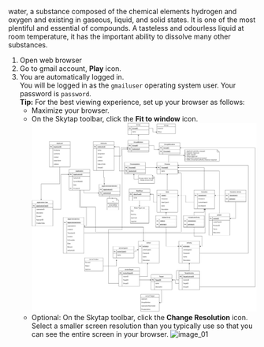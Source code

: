 water, a substance composed of the chemical elements hydrogen and oxygen and existing in gaseous, liquid, and solid states. It is one of the most plentiful and essential of compounds. A tasteless and odourless liquid at room temperature, it has the important ability to dissolve many other substances.

1.  Open web browser
2.  Go to gmail account,  **Play** icon.
3.  You are automatically logged in.  
    You will be logged in as the `gmailuser` operating system user. Your password is `password`.  
    **Tip:** For the best viewing experience, set up your browser as follows:
    *   Maximize your browser.
    *   On the Skytap toolbar, click the **Fit to window** icon. ![image_01](images/image_01.png)
    *   Optional: On the Skytap toolbar, click the **Change Resolution** icon. Select a smaller screen resolution than you typically use so that you can see the entire screen in your browser. ![image_01](_attachments/image_01.png)